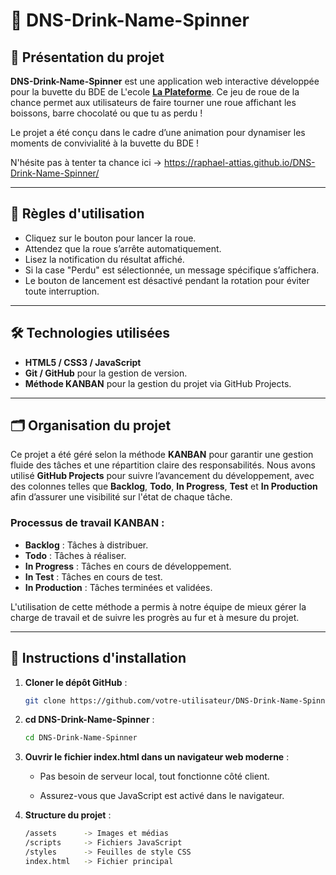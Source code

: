 # 🎡 DNS-Drink-Name-Spinner

## 🧾 Présentation du projet

**DNS-Drink-Name-Spinner** est une application web interactive développée pour la buvette du BDE de L'ecole **[La Plateforme](https://laplateforme.io/)**. Ce jeu de roue de la chance permet aux utilisateurs de faire tourner une roue affichant les boissons, barre chocolaté ou que tu as perdu !

Le projet a été conçu dans le cadre d’une animation pour dynamiser les moments de convivialité à la buvette du BDE !

N'hésite pas à tenter ta chance ici -> 
https://raphael-attias.github.io/DNS-Drink-Name-Spinner/

---

## 📏 Règles d'utilisation

- Cliquez sur le bouton pour lancer la roue.
- Attendez que la roue s’arrête automatiquement.
- Lisez la notification du résultat affiché.
- Si la case "Perdu" est sélectionnée, un message spécifique s’affichera.
- Le bouton de lancement est désactivé pendant la rotation pour éviter toute interruption.

---

## 🛠️ Technologies utilisées

- **HTML5 / CSS3 / JavaScript**
- **Git / GitHub** pour la gestion de version.
- **Méthode KANBAN** pour la gestion du projet via GitHub Projects.

---

## 🗂️ Organisation du projet

Ce projet a été géré selon la méthode **KANBAN** pour garantir une gestion fluide des tâches et une répartition claire des responsabilités. Nous avons utilisé **GitHub Projects** pour suivre l’avancement du développement, avec des colonnes telles que **Backlog**, **Todo**, **In Progress**, **Test** et **In Production** afin d’assurer une visibilité sur l'état de chaque tâche.

### Processus de travail KANBAN :
- **Backlog** : Tâches à distribuer.
- **Todo** : Tâches à réaliser.
- **In Progress** : Tâches en cours de développement.
- **In Test** : Tâches en cours de test.
- **In Production** : Tâches terminées et validées.

L'utilisation de cette méthode a permis à notre équipe de mieux gérer la charge de travail et de suivre les progrès au fur et à mesure du projet.

---

## 🧰 Instructions d'installation

1. **Cloner le dépôt GitHub** :
   ```bash
   git clone https://github.com/votre-utilisateur/DNS-Drink-Name-Spinner.git

2. **cd DNS-Drink-Name-Spinner** :
    ```bash
    cd DNS-Drink-Name-Spinner

3. **Ouvrir le fichier index.html dans un navigateur web moderne** :

    - Pas besoin de serveur local, tout fonctionne côté client.

    - Assurez-vous que JavaScript est activé dans le navigateur.

4. **Structure du projet** :

    ```bash
    /assets      -> Images et médias
    /scripts     -> Fichiers JavaScript
    /styles      -> Feuilles de style CSS
    index.html   -> Fichier principal
